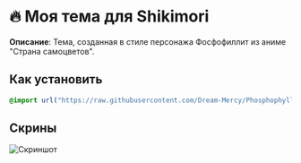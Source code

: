 # 🔥 Моя тема для Shikimori  

**Описание**: Тема, созданная в стиле персонажа Фосфофиллит из аниме "Страна самоцветов".  

## Как установить  
```css
@import url("https://raw.githubusercontent.com/Dream-Mercy/Phosphophyllite-teme/refs/heads/main/Phosphophyllite_Shikimori-teme");
```

## Скрины  
![Скриншот](https://i.ibb.co/...jpg)  
